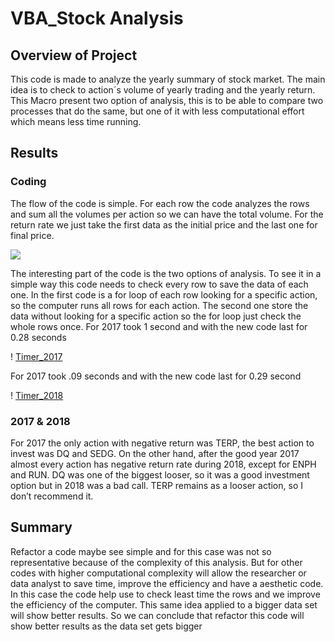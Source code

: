 # VBA_Stock Analysis

## Overview of Project
This code is made to analyze the yearly summary of stock market. The main idea is to check to action´s volume of yearly trading and the yearly return. This Macro present two option of analysis, this is to be able to compare two processes that do the same, but one of it with less computational effort which means less time running.


## Results

### Coding
The flow of the code is simple. For each row the code analyzes the rows and sum all the volumes per action so we can have the total volume. For the return rate we just take the first data as the initial price and the last one for final price. 

<img src="https://render.githubusercontent.com/render/math?math=Return =\frac{Ending Price}{Inicial Price}-1">

The interesting part of the code is the two options of analysis. To see it in a simple way this code needs to check every row to save the data of each one. In the first code is a for loop of each row looking for a specific action, so the computer runs all rows for each action. The second one store the data without looking for a specific action so the for loop just check the whole rows once.
For 2017 took 1 second and with the new code last for 0.28 seconds

! [Timer_2017](VBA_Challenge_2017.png)

For 2017 took .09 seconds and with the new code last for 0.29 second

! [Timer_2018](VBA_Challenge_2018.png)


### 2017 & 2018
For 2017 the only action with negative return was TERP, the best action to invest was DQ and SEDG.
On the other hand, after the good year 2017 almost every action has negative return rate during 2018, except for ENPH and RUN. DQ was one of the biggest looser, so it was a good investment option but in 2018 was a bad call. TERP remains as a looser action, so I don’t recommend it.


## Summary

Refactor a code maybe see simple and for this case was not so representative because of the complexity of this analysis. But for other codes with higher computational complexity will allow the researcher or data analyst to save time, improve the efficiency and have a aesthetic code.
In this case the code help use to check least time the rows and we improve the efficiency of the computer. This same idea applied to a bigger data set will show better results. So we can conclude that refactor this code will show better results as the data set gets bigger



